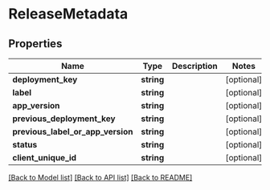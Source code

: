 # ReleaseMetadata

## Properties
Name | Type | Description | Notes
------------ | ------------- | ------------- | -------------
**deployment_key** | **string** |  | [optional] 
**label** | **string** |  | [optional] 
**app_version** | **string** |  | [optional] 
**previous_deployment_key** | **string** |  | [optional] 
**previous_label_or_app_version** | **string** |  | [optional] 
**status** | **string** |  | [optional] 
**client_unique_id** | **string** |  | [optional] 

[[Back to Model list]](../README.md#documentation-for-models) [[Back to API list]](../README.md#documentation-for-api-endpoints) [[Back to README]](../README.md)



